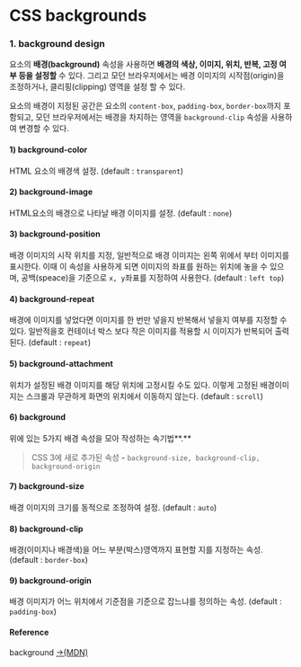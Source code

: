 # CSS backgrounds

### 1. background design 

요소의 **배경\(background\)** 속성을 사용하면 **배경의 색상, 이미지, 위치, 반복, 고정 여부 등을 설정할** 수 있다. 그리고 모던 브라우저에서는 배경 이미지의 시작점\(origin\)을 조정하거나, 클리핑\(clipping\) 영역을 설정 할 수 있다.

요소의 배경이 지정된 공간은 요소의 `content-box`, `padding-box`, `border-box`까지 포함되고, 모던 브라우저에서는 배경을 차지하는 영역을 `background-clip` 속성을 사용하여 변경할 수 있다.

#### 1\) background-color

HTML 요소의 배경색 설정. \(default : `transparent`\)

#### 2\) background-image

HTML요소의 배경으로 나타날 배경 이미지를 설정.  \(default : `none`\)

#### 3\) background-position

배경 이미지의 시작 위치를 지정, 일반적으로 배경 이미지는 왼쪽 위에서 부터 이미지를 표시한다. 이때 이 속성을 사용하게 되면 이미지의 좌표를 원하는 위치에 놓을 수 있으며, 공백\(speace\)을 기준으로 `x, y`좌표를 지정하여 사용한다.  \(default : `left top`\)

#### 4\) background-repeat

배경에 이미지를 넣었다면 이미지를 한 번만 넣을지 반복해서 넣을지 여부를 지정할 수 있다. 일반적을호 컨테이너 박스 보다 작은 이미지를 적용할 시 이미지가 반복되어 출력된다.  \(default : `repeat`\)

#### 5\) background-attachment

위치가 설정된 배경 이미지를 해당 위치에 고정시킬 수도 있다. 이렇게 고정된 배경이미지는 스크롤과 무관하게 화면의 위치에서 이동하지 않는다. \(default : `scroll`\)

#### 6\) background

위에 있는 5가지 배경 속성을 모아 작성하는 속기법**.**

> CSS 3에 새로 추가된 속성 **-** `background-size, background-clip, background-origin`

#### 7\) background-size

배경 이미지의 크기를 동적으로 조정하여 설정. \(default : `auto`\)

#### 8\) background-clip

 배경\(이미지나 배경색\)을 어느 부분\(박스\)영역까지 표현할 지를 지정하는 속성. \(default : `border-box`\)

#### 9\) background-origin

 배경 이미지가 어느 위치에서 기준점을 기준으로 잡느냐를 정의하는 속성. \(default : `padding-box`\)

#### Reference

background [→\(MDN\)](https://developer.mozilla.org/ko/docs/Web/CSS/background)





